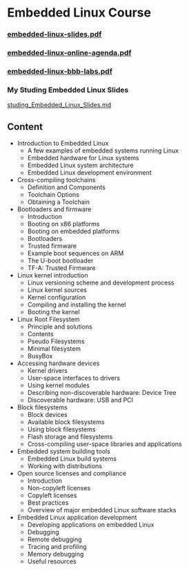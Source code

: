 # Embedded Linux Course

### [embedded-linux-slides.pdf](./Embedded_Linux_Course/embedded-linux-slides.pdf)
### [embedded-linux-online-agenda.pdf](./Embedded_Linux_Course/embedded-linux-online-agenda.pdf)
### [embedded-linux-bbb-labs.pdf](./Embedded_Linux_Course/embedded-linux-bbb-labs.pdf)

### My Studing Embedded Linux Slides
[studing_Embedded_Linux_Slides.md](./studing_Embedded_Linux_Slides.md)

## Content
- Introduction to Embedded Linux
	- A few examples of embedded systems running Linux
	- Embedded hardware for Linux systems
	- Embedded Linux system architecture
	- Embedded Linux development environment
- Cross-compiling toolchains
	- Definition and Components
	- Toolchain Options
	- Obtaining a Toolchain
- Bootloaders and firmware
	- Introduction
	- Booting on x86 platforms
	- Booting on embedded platforms
	- Bootloaders
	- Trusted firmware
	- Example boot sequences on ARM
	- The U-boot bootloader
	- TF-A: Trusted Firmware
- Linux kernel introduction
	- Linux versioning scheme and development process
	- Linux kernel sources
	- Kernel configuration
	- Compiling and installing the kernel
	- Booting the kernel
- Linux Root Filesystem
	- Principle and solutions
	- Contents
	- Pseudo Filesystems
	- Minimal filesystem
	- BusyBox
- Accessing hardware devices
	- Kernel drivers
	- User-space interfaces to drivers
	- Using kernel modules
	- Describing non-discoverable hardware: Device Tree
	- Discoverable hardware: USB and PCI
- Block filesystems
	- Block devices
	- Available block filesystems
	- Using block filesystems
	- Flash storage and filesystems
	- Cross-compiling user-space libraries and applications
- Embedded system building tools
	- Embedded Linux build systems
	- Working with distributions
- Open source licenses and compliance
	- Introduction
	- Non-copyleft licenses
	- Copyleft licenses
	- Best practices
	- Overview of major embedded Linux software stacks
- Embedded Linux application development
	- Developing applications on embedded Linux
	- Debugging
	- Remote debugging
	- Tracing and profiling
	- Memory debugging
	- Useful resources





